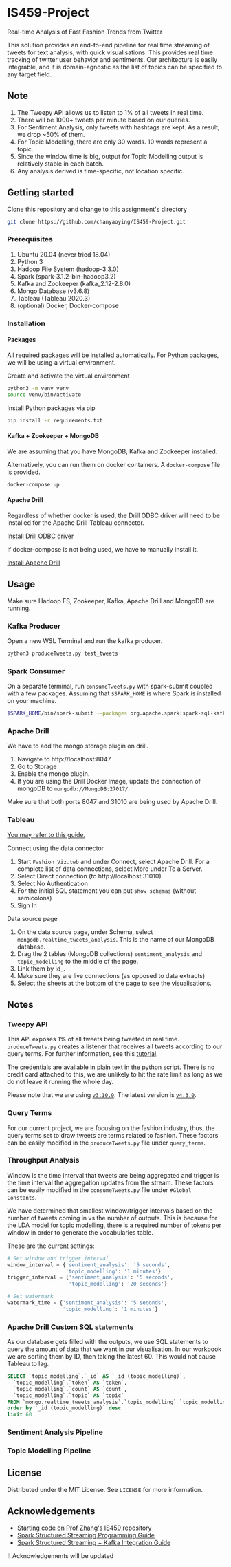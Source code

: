 # IS459-Project
Real-time Analysis of Fast Fashion Trends from Twitter

This solution provides an end-to-end pipeline for real time streaming of tweets for text analysis, with quick visualisations. This provides real time tracking of twitter user behavior and sentiments. Our architecture is easily integrable, and it is domain-agnostic as the list of topics can be specified to any target field.

## Note
1. The Tweepy API allows us to listen to 1% of all tweets in real time.
2. There will be 1000+ tweets per minute based on our queries.
3. For Sentiment Analysis, only tweets with hashtags are kept. As a result, we drop ~50% of them.
4. For Topic Modelling, there are only 30 words. 10 words represent a topic.
5. Since the window time is big, output for Topic Modelling output is relatively stable in each batch.
6. Any analysis derived is time-specific, not location specific.

## Getting started
Clone this repository and change to this assignment's directory
```sh
git clone https://github.com/chanyaoying/IS459-Project.git
```

### Prerequisites

1. Ubuntu 20.04 (never tried 18.04)
2. Python 3
3. Hadoop File System (hadoop-3.3.0)
4. Spark (spark-3.1.2-bin-hadoop3.2)
5. Kafka and Zookeeper (kafka_2.12-2.8.0)
6. Mongo Database (v3.6.8)
7. Tableau (Tableau 2020.3)
8. (optional) Docker, Docker-compose

### Installation
#### Packages

All required packages will be installed automatically. For Python packages, we will be using a virtual environment.

Create and activate the virtual environment
```sh
python3 -m venv venv
source venv/bin/activate
```

Install Python packages via pip
```sh
pip install -r requirements.txt
```
#### Kafka + Zookeeper + MongoDB
We are assuming that you have MongoDB, Kafka and Zookeeper installed.

Alternatively, you can run them on docker containers. A `docker-compose` file is provided.
```sh
docker-compose up
```
#### Apache Drill
Regardless of whether docker is used, the Drill ODBC driver will need to be installed for the Apache Drill-Tableau connector.

[Install Drill ODBC driver](https://drill.apache.org/docs/installing-the-driver-on-windows/)

If docker-compose is not being used, we have to manually install it.

[Install Apache Drill](https://drill.apache.org/docs/embedded-mode-prerequisites/)
## Usage
Make sure Hadoop FS, Zookeeper, Kafka, Apache Drill and MongoDB are running.

### Kafka Producer
Open a new WSL Terminal and run the kafka producer.
```sh
python3 produceTweets.py test_tweets
```

### Spark Consumer
On a separate terminal, run `consumeTweets.py` with spark-submit coupled with a few packages. Assuming that `$SPARK_HOME` is where Spark is installed on your machine.
```sh
$SPARK_HOME/bin/spark-submit --packages org.apache.spark:spark-sql-kafka-0-10_2.12:3.1.2,com.johnsnowlabs.nlp:spark-nlp_2.12:3.3.2,com.github.fommil.netlib:all:1.1.2 consumeTweets.py
```

### Apache Drill
We have to add the mongo storage plugin on drill.
1. Navigate to http://localhost:8047
2. Go to Storage
3. Enable the mongo plugin.
4. If you are using the Drill Docker Image, update the connection of mongoDB to `mongodb://MongoDB:27017/`.

Make sure that both ports 8047 and 31010 are being used by Apache Drill.
### Tableau
[You may refer to this guide.](https://help.tableau.com/current/pro/desktop/en-us/examples_apachedrill.htm)

Connect using the data connector
1. Start `Fashion Viz.twb` and under Connect, select Apache Drill. For a complete list of data connections, select More under To a Server.
2. Select Direct connection (to http://localhost:31010)
3. Select No Authentication
4. For the initial SQL statement you can put `show schemas` (without semicolons)
5. Sign In

Data source page
1. On the data source page, under Schema, select `mongodb.realtime_tweets_analysis`. This is the name of our MongoDB database.
2. Drag the 2 tables (MongoDB collections) `sentiment_analysis` and `topic_modelling` to the middle of the page.
3. Link them by id_.
4. Make sure they are live connections (as opposed to data extracts)
4. Select the sheets at the bottom of the page to see the visualisations.

## Notes

### Tweepy API
This API exposes 1% of all tweets being tweeted in real time. `produceTweets.py` creates a listener that receives all tweets according to our query terms. For further information, see this [tutorial](https://developer.twitter.com/en/docs/tutorials/consuming-streaming-data).

The credentials are available in plain text in the python script. There is no credit card attached to this, we are unlikely to hit the rate limit as long as we do not leave it running the whole day.

Please note that we are using [`v3.10.0`](https://docs.tweepy.org/en/v3.10.0/). The latest version is [`v4.3.0`](https://docs.tweepy.org/en/v4.3.0/).
### Query Terms
For our current project, we are focusing on the fashion industry, thus, the query terms set to draw tweets are terms related to fashion. These factors can be easily modified in the `produceTweets.py` file under `query_terms`.
### Throughput Analysis
Window is the time interval that tweets are being aggregated and trigger is the time interval the aggregation updates from the stream. These factors can be easily modified in the `consumeTweets.py` file under `#Global Constants`.

We have determined that smallest window/trigger intervals based on the number of tweets coming in vs the number of outputs. This is because for the LDA model for topic modelling, there is a required number of tokens per window in order to generate the vocabularies table.

These are the current settings:
```python
# Set window and trigger interval
window_interval = {'sentiment_analysis': '5 seconds',
                   'topic_modelling': '1 minutes'}
trigger_interval = {'sentiment_analysis': '5 seconds',
                    'topic_modelling': '20 seconds'}

# Set watermark
watermark_time = {'sentiment_analysis': '5 seconds',
                  'topic_modelling': '1 minutes'}
```
### Apache Drill Custom SQL statements
As our database gets filled with the outputs, we use SQL statements to query the amount of data that we want in our visualisation. In our workbook we are sorting them by ID, then taking the latest 60. This would not cause Tableau to lag.

```SQL
SELECT `topic_modelling`.`_id` AS `_id (topic_modelling)`,
  `topic_modelling`.`token` AS `token`,
  `topic_modelling`.`count` AS `count`,
  `topic_modelling`.`topic` AS `topic`
FROM `mongo.realtime_tweets_analysis`.`topic_modelling` `topic_modelling`
order by `_id (topic_modelling)` desc
limit 60
```
### Sentiment Analysis Pipeline

### Topic Modelling Pipeline

## License
Distributed under the MIT License. See `LICENSE` for more information.

## Acknowledgements
* [Starting code on Prof Zhang's IS459 repository](https://github.com/ZhangZhenjie/SMU-IS459)
* [Spark Structured Streaming Programming Guide](https://spark.apache.org/docs/latest/structured-streaming-programming-guide.html)
* [Spark Structured Streaming + Kafka Integration Guide](https://spark.apache.org/docs/latest/structured-streaming-kafka-integration.html)

!! Acknowledgements will be updated






